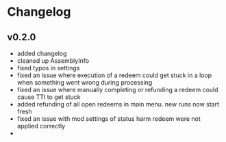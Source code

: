 # Changelog

## v0.2.0

- added changelog
- cleaned up AssemblyInfo
- fixed typos in settings
- fixed an issue where execution of a redeem could get stuck in a loop when something went wrong during processing
- fixed an issue where manually completing or refunding a redeem could cause TTI to get stuck
- added refunding of all open redeems in main menu. new runs now start fresh
- fixed an issue with mod settings of status harm redeem were not applied correctly
- 
